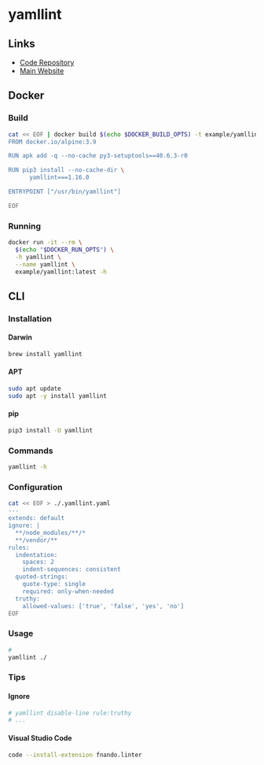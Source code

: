 # yamllint

## Links

- [Code Repository](https://github.com/adrienverge/yamllint)
- [Main Website](https://yamllint.readthedocs.io/en/stable/index.html)

## Docker

### Build

```sh
cat << EOF | docker build $(echo $DOCKER_BUILD_OPTS) -t example/yamllint -
FROM docker.io/alpine:3.9

RUN apk add -q --no-cache py3-setuptools==40.6.3-r0

RUN pip3 install --no-cache-dir \
      yamllint===1.16.0

ENTRYPOINT ["/usr/bin/yamllint"]

EOF
```

### Running

```sh
docker run -it --rm \
  $(echo "$DOCKER_RUN_OPTS") \
  -h yamllint \
  --name yamllint \
  example/yamllint:latest -h
```

## CLI

### Installation

#### Darwin

```sh
brew install yamllint
```

#### APT

```sh
sudo apt update
sudo apt -y install yamllint
```

#### pip

```sh
pip3 install -U yamllint
```

### Commands

```sh
yamllint -h
```

### Configuration

```sh
cat << EOF > ./.yamllint.yaml
---
extends: default
ignore: |
  **/node_modules/**/*
  **/vendor/**
rules:
  indentation:
    spaces: 2
    indent-sequences: consistent
  quoted-strings:
    quote-type: single
    required: only-when-needed
  truthy:
    allowed-values: ['true', 'false', 'yes', 'no']
EOF
```

### Usage

```sh
#
yamllint ./
```

### Tips

#### Ignore

```yaml
# yamllint disable-line rule:truthy
# ...
```

#### Visual Studio Code

```sh
code --install-extension fnando.linter
```
